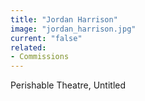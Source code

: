 ```yaml
---
title: "Jordan Harrison"
image: "jordan_harrison.jpg"
current: "false"
related:
- Commissions
---
```


Perishable Theatre, Untitled 
